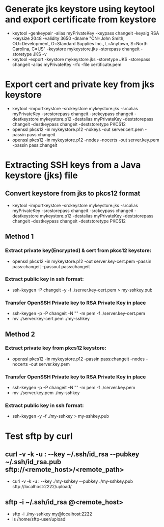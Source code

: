 # Generate jks keystore using keytool and export certificate from keystore
- keytool -genkeypair -alias myPrivateKey -keypass changeit -keyalg RSA -keysize 2048 -validity 3650 -dname "CN=John Smith, OU=Development, O=Standard Supplies Inc., L=Anytown, S=North Carolina, C=US" -keystore mykeystore.jks -storepass changeit -storetype JKS -v
- keytool -export -keystore mykeystore.jks -storetype JKS -storepass changeit -alias myPrivateKey -rfc -file certificate.pem

# Export cert and private key from jks keystore
- keytool -importkeystore -srckeystore mykeystore.jks -srcalias myPrivateKey -srcstorepass changeit -srckeypass changeit -destkeystore mykeystore.p12 -destalias myPrivateKey -deststorepass changeit -destkeypass changeit -deststoretype PKCS12
- openssl pkcs12 -in mykeystore.p12 -nokeys -out server.cert.pem -passin pass:changeit
- openssl pkcs12 -in mykeystore.p12 -nodes -nocerts -out server.key.pem -passin pass:changeit

# Extracting SSH keys from a Java keystore (jks) file
## Convert keystore from jks to pkcs12 format
- keytool -importkeystore -srckeystore mykeystore.jks -srcalias myPrivateKey -srcstorepass changeit -srckeypass changeit -destkeystore mykeystore.p12 -destalias myPrivateKey -deststorepass changeit -destkeypass changeit -deststoretype PKCS12
## Method 1
### Extract private key(Encrypted) & cert from pkcs12 keystore:
- openssl pkcs12 -in mykeystore.p12 -out server.key-cert.pem -passin pass:changeit -passout pass:changeit
### Extract public key in ssh format:
- ssh-keygen -P changeit -y -f ./server.key-cert.pem > my-sshkey.pub
### Transfer OpenSSH Private key to RSA Private Key in place
- ssh-keygen -p -P changeit -N "" -m pem -f ./server.key-cert.pem
- mv ./server.key-cert.pem ./my-sshkey
## Method 2
### Extract private key from pkcs12 keystore:
- openssl pkcs12 -in mykeystore.p12 -passin pass:changeit -nodes -nocerts -out server.key.pem
### Transfer OpenSSH Private key to RSA Private Key in place
- ssh-keygen -p -P changeit -N "" -m pem -f ./server.key.pem
- mv ./server.key.pem ./my-sshkey
### Extract public key in ssh format:
- ssh-keygen -y -f ./my-sshkey > my-sshkey.pub

# Test sftp by curl
## curl -v -k -u <username>: --key ~/.ssh/id_rsa --pubkey ~/.ssh/id_rsa.pub sftp://<remote_host>/<remote_path>
- curl -v -k -u <username>: --key ./my-sshkey --pubkey ./my-sshkey.pub sftp://localhost:2222/upload/
## sftp -i ~/.ssh/id_rsa <username>@<remote_host>
- sftp -i ./my-sshkey my@localhost:2222
- ls /home/sftp-user/upload